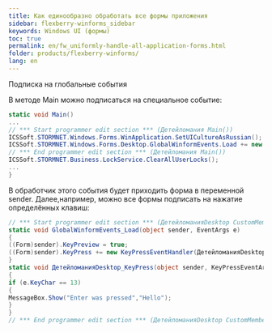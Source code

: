 ```yaml
---
title: Как единообразно обработать все формы приложения
sidebar: flexberry-winforms_sidebar
keywords: Windows UI (формы)
toc: true
permalink: en/fw_uniformly-handle-all-application-forms.html
folder: products/flexberry-winforms/
lang: en
---
```


Подписка на глобальные события

В методе Main можно подписаться на специальное событие:

```csharp
static void Main()
...
// *** Start programmer edit section *** (Детейломания Main())
ICSSoft.STORMNET.Windows.Forms.WinApplication.SetUICultureAsRussian();
ICSSoft.STORMNET.Windows.Forms.Desktop.GlobalWinformEvents.Load += new EventHandler(GlobalWinformEvents_Load);
// *** End programmer edit section *** (Детейломания Main())
ICSSoft.STORMNET.Business.LockService.ClearAllUserLocks();
...
}
```

В обработчик этого события будет приходить форма в переменной sender. Далее,например, можно все формы подписать на нажатие определённых клавиш:

```csharp
// *** Start programmer edit section *** (ДетейломанияDesktop CustomMembers)
static void GlobalWinformEvents_Load(object sender, EventArgs e)
{
((Form)sender).KeyPreview = true;
((Form)sender).KeyPress += new KeyPressEventHandler(ДетейломанияDesktop_KeyPress);
}
static void ДетейломанияDesktop_KeyPress(object sender, KeyPressEventArgs e)
{
if (e.KeyChar == 13)
{
MessageBox.Show("Enter was pressed","Hello");
}
}
// *** End programmer edit section *** (ДетейломанияDesktop CustomMembers)
```